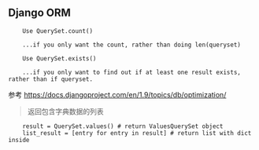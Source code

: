 
## Django ORM

```
    Use QuerySet.count()

    ...if you only want the count, rather than doing len(queryset)
```

```
    Use QuerySet.exists()

    ...if you only want to find out if at least one result exists, rather than if queryset.
```

参考 https://docs.djangoproject.com/en/1.9/topics/db/optimization/


> 返回包含字典数据的列表
```
    result = QuerySet.values() # return ValuesQuerySet object
    list_result = [entry for entry in result] # return list with dict inside
```
